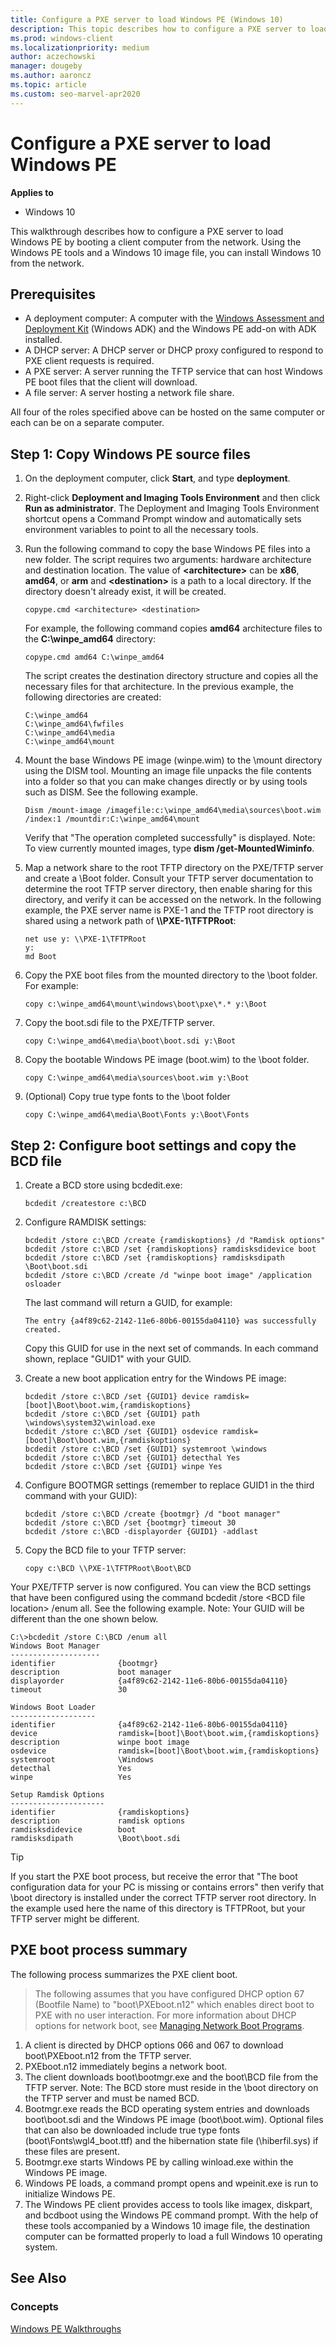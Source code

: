 ```yaml
---
title: Configure a PXE server to load Windows PE (Windows 10)
description: This topic describes how to configure a PXE server to load Windows PE so that it can be used with an image file to install Windows 10 from the network.
ms.prod: windows-client
ms.localizationpriority: medium
author: aczechowski
manager: dougeby
ms.author: aaroncz
ms.topic: article
ms.custom: seo-marvel-apr2020
---
```


# Configure a PXE server to load Windows PE

**Applies to**

-   Windows 10

This walkthrough describes how to configure a PXE server to load Windows PE by booting a client computer from the network. Using the Windows PE tools and a Windows 10 image file, you can install Windows 10 from the network.

## Prerequisites

- A deployment computer: A computer with the [Windows Assessment and Deployment Kit](/windows-hardware/get-started/adk-install) (Windows ADK) and the Windows PE add-on with ADK installed.
- A DHCP server: A DHCP server or DHCP proxy configured to respond to PXE client requests is required.
- A PXE server: A server running the TFTP service that can host Windows PE boot files that the client will download.
- A file server: A server hosting a network file share.

All four of the roles specified above can be hosted on the same computer or each can be on a separate computer.

## Step 1: Copy Windows PE source files

1. On the deployment computer, click **Start**, and type **deployment**.

2. Right-click **Deployment and Imaging Tools Environment** and then click **Run as administrator**. The Deployment and Imaging Tools Environment shortcut opens a Command Prompt window and automatically sets environment variables to point to all the necessary tools.

3. Run the following command to copy the base Windows PE files into a new folder. The script requires two arguments: hardware architecture and destination location. The value of **&lt;architecture&gt;** can be **x86**, **amd64**, or **arm** and **&lt;destination&gt;** is a path to a local directory. If the directory doesn't already exist, it will be created.

    ```
    copype.cmd <architecture> <destination>
    ```

    For example, the following command copies **amd64** architecture files to the **C:\winpe_amd64** directory:

    ```
    copype.cmd amd64 C:\winpe_amd64
    ```

    The script creates the destination directory structure and copies all the necessary files for that architecture. In the previous example, the following directories are created:
    
    ```
    C:\winpe_amd64
    C:\winpe_amd64\fwfiles
    C:\winpe_amd64\media
    C:\winpe_amd64\mount
    ```
4. Mount the base Windows PE image (winpe.wim) to the \mount directory using the DISM tool. Mounting an image file unpacks the file contents into a folder so that you can make changes directly or by using tools such as DISM. See the following example.

    ```
    Dism /mount-image /imagefile:c:\winpe_amd64\media\sources\boot.wim /index:1 /mountdir:C:\winpe_amd64\mount
    ```
    Verify that "The operation completed successfully" is displayed. Note: To view currently mounted images, type **dism /get-MountedWiminfo**. 

5. Map a network share to the root TFTP directory on the PXE/TFTP server and create a \Boot folder. Consult your TFTP server documentation to determine the root TFTP server directory, then enable sharing for this directory, and verify it can be accessed on the network. In the following example, the PXE server name is PXE-1 and the TFTP root directory is shared using a network path of **\\\PXE-1\TFTPRoot**:

    ```
    net use y: \\PXE-1\TFTPRoot
    y:
    md Boot
    ```
6. Copy the PXE boot files from the mounted directory to the \boot folder. For example:

    ```
    copy c:\winpe_amd64\mount\windows\boot\pxe\*.* y:\Boot
    ```
7.  Copy the boot.sdi file to the PXE/TFTP server.

    ```
    copy C:\winpe_amd64\media\boot\boot.sdi y:\Boot
    ```
8.  Copy the bootable Windows PE image (boot.wim) to the \boot folder.

    ```
    copy C:\winpe_amd64\media\sources\boot.wim y:\Boot
    ```
9. (Optional) Copy true type fonts to the \boot folder

    ```
    copy C:\winpe_amd64\media\Boot\Fonts y:\Boot\Fonts
    ```

## Step 2: Configure boot settings and copy the BCD file

1.  Create a BCD store using bcdedit.exe:

    ```
    bcdedit /createstore c:\BCD
    ```
2.  Configure RAMDISK settings:

    ```
    bcdedit /store c:\BCD /create {ramdiskoptions} /d "Ramdisk options"
    bcdedit /store c:\BCD /set {ramdiskoptions} ramdisksdidevice boot
    bcdedit /store c:\BCD /set {ramdiskoptions} ramdisksdipath \Boot\boot.sdi
    bcdedit /store c:\BCD /create /d "winpe boot image" /application osloader
    ```
    The last command will return a GUID, for example:
    ```
    The entry {a4f89c62-2142-11e6-80b6-00155da04110} was successfully created. 
    ```
    Copy this GUID for use in the next set of commands. In each command shown, replace "GUID1" with your GUID.

3.  Create a new boot application entry for the Windows PE image:

    ```
    bcdedit /store c:\BCD /set {GUID1} device ramdisk=[boot]\Boot\boot.wim,{ramdiskoptions} 
    bcdedit /store c:\BCD /set {GUID1} path \windows\system32\winload.exe 
    bcdedit /store c:\BCD /set {GUID1} osdevice ramdisk=[boot]\Boot\boot.wim,{ramdiskoptions} 
    bcdedit /store c:\BCD /set {GUID1} systemroot \windows
    bcdedit /store c:\BCD /set {GUID1} detecthal Yes
    bcdedit /store c:\BCD /set {GUID1} winpe Yes
    ```
4.  Configure BOOTMGR settings (remember to replace GUID1 in the third command with your GUID):

    ```
    bcdedit /store c:\BCD /create {bootmgr} /d "boot manager"
    bcdedit /store c:\BCD /set {bootmgr} timeout 30 
    bcdedit /store c:\BCD -displayorder {GUID1} -addlast
    ```
5.  Copy the BCD file to your TFTP server:

    ```
    copy c:\BCD \\PXE-1\TFTPRoot\Boot\BCD
    ```

Your PXE/TFTP server is now configured. You can view the BCD settings that have been configured using the command bcdedit /store &lt;BCD file location&gt; /enum all. See the following example. Note: Your GUID will be different than the one shown below.

```
C:\>bcdedit /store C:\BCD /enum all
Windows Boot Manager
--------------------
identifier              {bootmgr}
description             boot manager
displayorder            {a4f89c62-2142-11e6-80b6-00155da04110}
timeout                 30

Windows Boot Loader
-------------------
identifier              {a4f89c62-2142-11e6-80b6-00155da04110}
device                  ramdisk=[boot]\Boot\boot.wim,{ramdiskoptions}
description             winpe boot image
osdevice                ramdisk=[boot]\Boot\boot.wim,{ramdiskoptions}
systemroot              \Windows
detecthal               Yes
winpe                   Yes

Setup Ramdisk Options
---------------------
identifier              {ramdiskoptions}
description             ramdisk options
ramdisksdidevice        boot
ramdisksdipath          \Boot\boot.sdi
```

>[!TIP]
>If you start the PXE boot process, but receive the error that "The boot configuration data for your PC is missing or contains errors" then verify that \\boot directory is installed under the correct TFTP server root directory.  In the example used here the name of this directory is TFTPRoot, but your TFTP server might be different. 

## PXE boot process summary

The following process summarizes the PXE client boot.

>The following assumes that you have configured DHCP option 67 (Bootfile Name) to "boot\PXEboot.n12" which enables direct boot to PXE with no user interaction. For more information about DHCP options for network boot, see [Managing Network Boot Programs](/previous-versions/windows/it-pro/windows-server-2008-R2-and-2008/cc732351(v=ws.10)).

1.  A client is directed by DHCP options 066 and 067 to download boot\\PXEboot.n12 from the TFTP server.
2.  PXEboot.n12 immediately begins a network boot.
3.  The client downloads boot\\bootmgr.exe and the boot\\BCD file from the TFTP server. Note: The BCD store must reside in the \\boot directory on the TFTP server and must be named BCD.
5.  Bootmgr.exe reads the BCD operating system entries and downloads boot\\boot.sdi and the Windows PE image (boot\\boot.wim). Optional files that can also be downloaded include true type fonts (boot\\Fonts\\wgl4\_boot.ttf) and the hibernation state file (\\hiberfil.sys) if these files are present.
6.  Bootmgr.exe starts Windows PE by calling winload.exe within the Windows PE image.
7.  Windows PE loads, a command prompt opens and wpeinit.exe is run to initialize Windows PE.
8.  The Windows PE client provides access to tools like imagex, diskpart, and bcdboot using the Windows PE command prompt. With the help of these tools accompanied by a Windows 10 image file, the destination computer can be formatted properly to load a full Windows 10 operating system.

## See Also 


### Concepts

[Windows PE Walkthroughs](/previous-versions/windows/it-pro/windows-vista/cc748899(v=ws.10))
